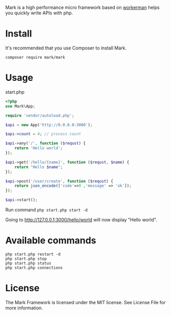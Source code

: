 Mark is a high performance micro framework based on [workerman](https://github.com/walkor/workerman) helps you quickly write APIs with php.

# Install
It's recommended that you use Composer to install Mark.

`composer require mark/mark`

# Usage
start.php
```php
<?php
use Mark\App;

require 'vendor/autoload.php';

$api = new App('http://0.0.0.0:3000');

$api->count = 4; // process count

$api->any('/', function ($requst) {
    return 'Hello world';
});

$api->get('/hello/{name}', function ($requst, $name) {
    return "Hello $name";
});

$api->post('/user/create', function ($requst) {
    return json_encode(['code'=>0 ,'message' => 'ok']);
});

$api->start();
```

Run command `php start.php start -d` 

Going to http://127.0.0.1:3000/hello/world will now display "Hello world".

# Available commands
```
php start.php restart -d
php start.php stop
php start.php status
php start.php connections
```

# License
The Mark Framework is licensed under the MIT license. See License File for more information.
